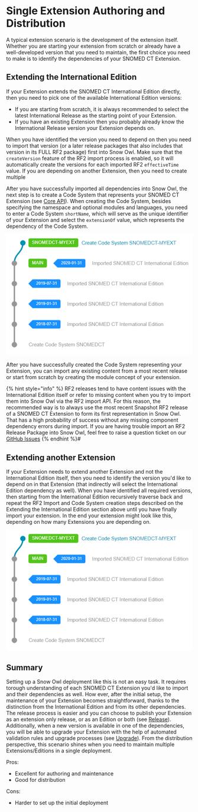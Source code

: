 # Single Extension Authoring and Distribution

A typical extension scenario is the development of the extension itself. Whether you are starting your extension from scratch or already have a well-developed version that you need to maintain, the first choice you need to make is to identify the dependencies of your SNOMED CT Extension. 

## Extending the International Edition

If your Extension extends the SNOMED CT International Edition directly, then you need to pick one of the available International Edition versions:
* If you are starting from scratch, it is always recommended to select the latest International Release as the starting point of your Extension.
* If you have an existing Extension then you probably already know the International Release version your Extension depends on.

When you have identified the version you need to depend on then you need to import that version (or a later release packages that also includes that version in its FULL RF2 package) first into Snow Owl. Make sure that the `createVersion` feature of the RF2 import process is enabled, so it will automatically create the versions for each imported RF2 `effectiveTime` value. If you are depending on another Extension, then you need to create multiple

After you have successfully imported all dependencies into Snow Owl, the next step is to create a Code System that represents your SNOMED CT Extension (see [Core API](../../api/admin/index.md)).
When creating the Code System, besides specifying the namespace and optional modules and languages, you need to enter a Code System `shortName`, which will serve as the unique identifier of your Extension and select the `extensionOf` value, which represents the dependency of the Code System.

![extension-from-scratch](../images/extension-from-scratch.png "SNOMED CT My Extension based on the International Edition 2020-01-31")

After you have successfully created the Code System representing your Extension, you can import any existing content from a most recent release or start from scratch by creating the module concept of your extension.

{% hint style="info" %}
RF2 releases tend to have content issues with the International Edition itself or refer to missing content when you try to import them into Snow Owl via the RF2 import API. For this reason, the recommended way is to always use the most recent Snapshot RF2 release of a SNOMED CT Extension to form its first representation in Snow Owl. That has a high probability of success without any missing component dependency errors during import. If you are having trouble import an RF2 Release Package into Snow Owl, feel free to raise a question ticket on our [GitHub Issues](https://github.com/b2ihealthcare/snow-owl/issues/new)
{% endhint %}#

## Extending another Extension

If your Extension needs to extend another Extension and not the International Edition itself, then you need to identify the version you'd like to depend on in that Extension (that indirectly will select the International Edition dependency as well). When you have identified all required versions, then starting from the International Edition recursively traverse back and repeat the RF2 Import and Code System creation steps described on the Extending the International Edition section above until you have finally import your extension. In the end your extension might look like this, depending on how many Extensions you are depending on. 

![extension-deep-extensions](../images/extension-from-scratch.png "SNOMED CT My Extension based on the International Edition 2020-01-31")

## Summary

Setting up a Snow Owl deployment like this is not an easy task. It requires torough understanding of each SNOMED CT Extension you'd like to import and their dependencies as well.
How ever, after the initial setup, the maintenance of your Extension becomes straightforward, thanks to the distinction from the International Edition and from its other dependencies.
The release process is easier and you can choose to publish your Extension as an extension only release, or as an Edition or both (see [Release](../release.md)).
Additionally, when a new version is available in one of the dependencies, you will be able to upgrade your Extension with the help of automated validation rules and upgrade processes (see [Upgrade](../upgrade.md)).
From the distribution perspective, this scenario shines when you need to maintain multiple Extensions/Editions in a single deployment.

Pros: 
* Excellent for authoring and maintenance
* Good for distribution

Cons:
* Harder to set up the initial deployment
